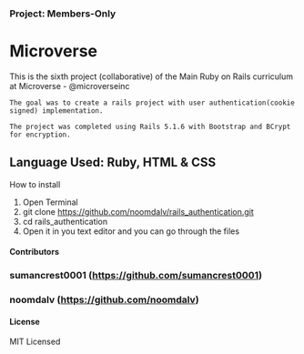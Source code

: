 ### Project: Members-Only

# Microverse

This is the sixth project (collaborative) of the Main Ruby on Rails curriculum at Microverse - @microverseinc

    The goal was to create a rails project with user authentication(cookie signed) implementation.

    The project was completed using Rails 5.1.6 with Bootstrap and BCrypt for encryption.

## Language Used: Ruby, HTML & CSS

How to install

1. Open Terminal
2. git clone https://github.com/noomdalv/rails_authentication.git
3. cd rails_authentication
4. Open it in you text editor and you can go through the files


#### Contributors
### sumancrest0001 (https://github.com/sumancrest0001)

### noomdalv (https://github.com/noomdalv)


#### License

MIT Licensed
